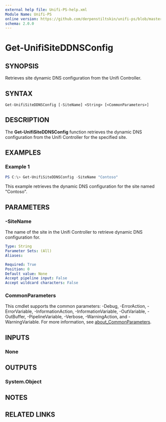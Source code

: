 ```yaml
---
external help file: Unifi-PS-help.xml
Module Name: Unifi-PS
online version: https://github.com/derpenstiltskin/unifi-ps/blob/master/docs/Get-UnifiSiteDDNSConfig.md
schema: 2.0.0
---
```


# Get-UnifiSiteDDNSConfig

## SYNOPSIS
Retrieves site dynamic DNS configuration from the Unifi Controller.

## SYNTAX

```
Get-UnifiSiteDDNSConfig [-SiteName] <String> [<CommonParameters>]
```

## DESCRIPTION
The **Get-UnifiSiteDDNSConfig** function retrieves the dynamic DNS configuration from the Unifi Controller for the specified site.

## EXAMPLES

### Example 1
```powershell
PS C:\> Get-UnifiSiteDDNSConfig -SiteName "Contoso"
```

This example retrieves the dynamic DNS configuration for the site named "Contoso".

## PARAMETERS

### -SiteName
The name of the site in the Unifi Controller to retrieve dynamic DNS configuration for.

```yaml
Type: String
Parameter Sets: (All)
Aliases:

Required: True
Position: 0
Default value: None
Accept pipeline input: False
Accept wildcard characters: False
```

### CommonParameters
This cmdlet supports the common parameters: -Debug, -ErrorAction, -ErrorVariable, -InformationAction, -InformationVariable, -OutVariable, -OutBuffer, -PipelineVariable, -Verbose, -WarningAction, and -WarningVariable. For more information, see [about_CommonParameters](http://go.microsoft.com/fwlink/?LinkID=113216).

## INPUTS

### None
## OUTPUTS

### System.Object
## NOTES

## RELATED LINKS
